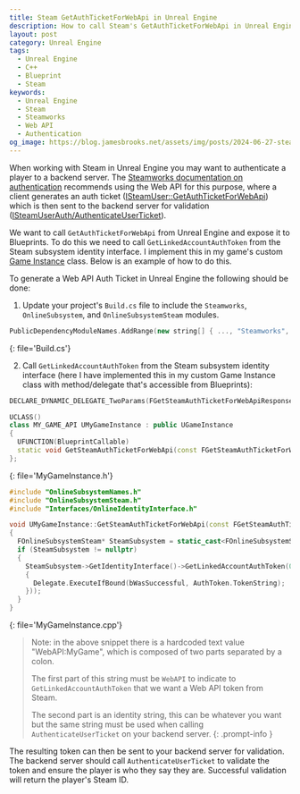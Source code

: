 ```yaml
---
title: Steam GetAuthTicketForWebApi in Unreal Engine
description: How to call Steam's GetAuthTicketForWebApi in Unreal Engine and expose it to Blueprints
layout: post
category: Unreal Engine
tags:
  - Unreal Engine
  - C++
  - Blueprint
  - Steam
keywords:
  - Unreal Engine
  - Steam
  - Steamworks
  - Web API
  - Authentication
og_image: https://blog.jamesbrooks.net/assets/img/posts/2024-06-27-steam-getauthticketforwebapi-in-unreal-engine/thumb.png
---
```


When working with Steam in Unreal Engine you may want to authenticate a player to a backend server. The [Steamworks documentation on authentication](https://partner.steamgames.com/doc/features/auth) recommends using the Web API for this purpose, where a client generates an auth ticket ([ISteamUser::GetAuthTicketForWebApi](https://partner.steamgames.com/doc/api/ISteamUser#GetAuthTicketForWebApi)) which is then sent to the backend server for validation ([ISteamUserAuth/AuthenticateUserTicket](https://partner.steamgames.com/doc/webapi/ISteamUserAuth#AuthenticateUserTicket)).

We want to call `GetAuthTicketForWebApi` from Unreal Engine and expose it to Blueprints. To do this we need to call `GetLinkedAccountAuthToken` from the Steam subsystem identity interface. I implement this in my game's custom [Game Instance](https://dev.epicgames.com/documentation/en-us/unreal-engine/gameplay-framework-in-unreal-engine) class. Below is an example of how to do this.

To generate a Web API Auth Ticket in Unreal Engine the following should be done:

1. Update your project's `Build.cs` file to include the `Steamworks`, `OnlineSubsystem`, and `OnlineSubsystemSteam` modules.

```cpp
PublicDependencyModuleNames.AddRange(new string[] { ..., "Steamworks", "OnlineSubsystem", "OnlineSubsystemSteam" });
```
{: file='Build.cs'}

2. Call `GetLinkedAccountAuthToken` from the Steam subsystem identity interface (here I have implemented this in my custom Game Instance class with method/delegate that's accessible from Blueprints):

```cpp
DECLARE_DYNAMIC_DELEGATE_TwoParams(FGetSteamAuthTicketForWebApiResponse, bool, bWasSuccessful, const FString&, AuthToken);

UCLASS()
class MY_GAME_API UMyGameInstance : public UGameInstance
{
  UFUNCTION(BlueprintCallable)
  static void GetSteamAuthTicketForWebApi(const FGetSteamAuthTicketForWebApiResponse& Delegate);
};
```
{: file='MyGameInstance.h'}

```cpp
#include "OnlineSubsystemNames.h"
#include "OnlineSubsystemSteam.h"
#include "Interfaces/OnlineIdentityInterface.h"

void UMyGameInstance::GetSteamAuthTicketForWebApi(const FGetSteamAuthTicketForWebApiResponse& Delegate)
{
  FOnlineSubsystemSteam* SteamSubsystem = static_cast<FOnlineSubsystemSteam*>(IOnlineSubsystem::Get(STEAM_SUBSYSTEM));
  if (SteamSubsystem != nullptr)
  {
    SteamSubsystem->GetIdentityInterface()->GetLinkedAccountAuthToken(0, TEXT("WebAPI:MyGame"), IOnlineIdentity::FOnGetLinkedAccountAuthTokenCompleteDelegate::CreateLambda([Delegate](int32 LocalUserNum, bool bWasSuccessful, const FExternalAuthToken& AuthToken)
    {
      Delegate.ExecuteIfBound(bWasSuccessful, AuthToken.TokenString);
    }));
  }
}
```
{: file='MyGameInstance.cpp'}

> Note: in the above snippet there is a hardcoded text value "WebAPI:MyGame", which is composed of two parts separated by a colon.
>
> The first part of this string must be `WebAPI` to indicate to `GetLinkedAccountAuthToken` that we want a Web API token from Steam.
>
> The second part is an identity string, this can be whatever you want but the same string must be used when calling `AuthenticateUserTicket` on your backend server.
{: .prompt-info }

The resulting token can then be sent to your backend server for validation. The backend server should call `AuthenticateUserTicket` to validate the token and ensure the player is who they say they are. Successful validation will return the player's Steam ID.
